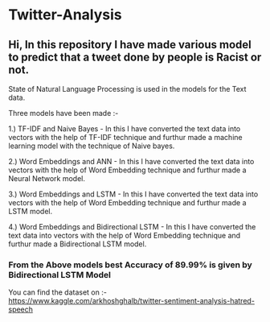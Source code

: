 # Twitter-Analysis

## Hi, In this repository I have made various model to predict that a tweet done by people is Racist or not.

State of Natural Language Processing is used in the models for the Text data.

Three models have been made :- 

1.) TF-IDF and Naive Bayes - In this I have converted the text data into vectors with the help of TF-IDF technique and furthur made a machine learning model with the technique of                              Naive bayes.

2.) Word Embeddings and ANN - In this I have converted the text data into vectors with the help of Word Embedding technique and furthur made a Neural Network model.

3.) Word Embeddings and LSTM - In this I have converted the text data into vectors with the help of Word Embedding technique and furthur made a LSTM model.

4.) Word Embeddings and Bidirectional LSTM - In this I have converted the text data into vectors with the help of Word Embedding technique and furthur made a Bidirectional LSTM model.

### From the Above models best Accuracy of 89.99% is given by Bidirectional LSTM Model


You can find the dataset on :- https://www.kaggle.com/arkhoshghalb/twitter-sentiment-analysis-hatred-speech
